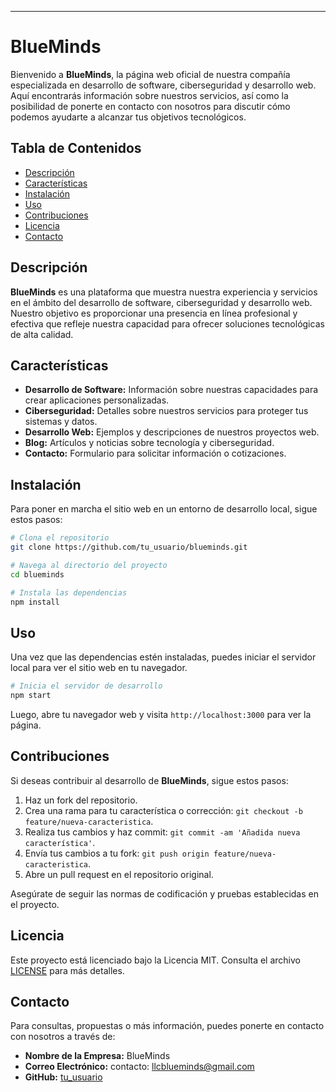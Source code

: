 

---

# BlueMinds

Bienvenido a **BlueMinds**, la página web oficial de nuestra compañía especializada en desarrollo de software, ciberseguridad y desarrollo web. Aquí encontrarás información sobre nuestros servicios, así como la posibilidad de ponerte en contacto con nosotros para discutir cómo podemos ayudarte a alcanzar tus objetivos tecnológicos.

## Tabla de Contenidos

- [Descripción](#descripción)
- [Características](#características)
- [Instalación](#instalación)
- [Uso](#uso)
- [Contribuciones](#contribuciones)
- [Licencia](#licencia)
- [Contacto](#contacto)

## Descripción

**BlueMinds** es una plataforma que muestra nuestra experiencia y servicios en el ámbito del desarrollo de software, ciberseguridad y desarrollo web. Nuestro objetivo es proporcionar una presencia en línea profesional y efectiva que refleje nuestra capacidad para ofrecer soluciones tecnológicas de alta calidad.

## Características

- **Desarrollo de Software:** Información sobre nuestras capacidades para crear aplicaciones personalizadas.
- **Ciberseguridad:** Detalles sobre nuestros servicios para proteger tus sistemas y datos.
- **Desarrollo Web:** Ejemplos y descripciones de nuestros proyectos web.
- **Blog:** Artículos y noticias sobre tecnología y ciberseguridad.
- **Contacto:** Formulario para solicitar información o cotizaciones.

## Instalación

Para poner en marcha el sitio web en un entorno de desarrollo local, sigue estos pasos:

```bash
# Clona el repositorio
git clone https://github.com/tu_usuario/blueminds.git

# Navega al directorio del proyecto
cd blueminds

# Instala las dependencias
npm install
```

## Uso

Una vez que las dependencias estén instaladas, puedes iniciar el servidor local para ver el sitio web en tu navegador.

```bash
# Inicia el servidor de desarrollo
npm start
```

Luego, abre tu navegador web y visita `http://localhost:3000` para ver la página.

## Contribuciones

Si deseas contribuir al desarrollo de **BlueMinds**, sigue estos pasos:

1. Haz un fork del repositorio.
2. Crea una rama para tu característica o corrección: `git checkout -b feature/nueva-caracteristica`.
3. Realiza tus cambios y haz commit: `git commit -am 'Añadida nueva característica'`.
4. Envía tus cambios a tu fork: `git push origin feature/nueva-caracteristica`.
5. Abre un pull request en el repositorio original.

Asegúrate de seguir las normas de codificación y pruebas establecidas en el proyecto.

## Licencia

Este proyecto está licenciado bajo la Licencia MIT. Consulta el archivo [LICENSE](LICENSE) para más detalles.

## Contacto

Para consultas, propuestas o más información, puedes ponerte en contacto con nosotros a través de:

- **Nombre de la Empresa:** BlueMinds
- **Correo Electrónico:** contacto: llcblueminds@gmail.com
- **GitHub:** [tu_usuario](https://github.com/ArmandoMarrero)
